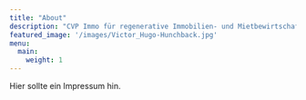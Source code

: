 ```yaml
---
title: "About"
description: "CVP Immo für regenerative Immobilien- und Mietbewirtschaftung."
featured_image: '/images/Victor_Hugo-Hunchback.jpg'
menu:
  main:
    weight: 1
---
```

Hier sollte ein Impressum hin.

